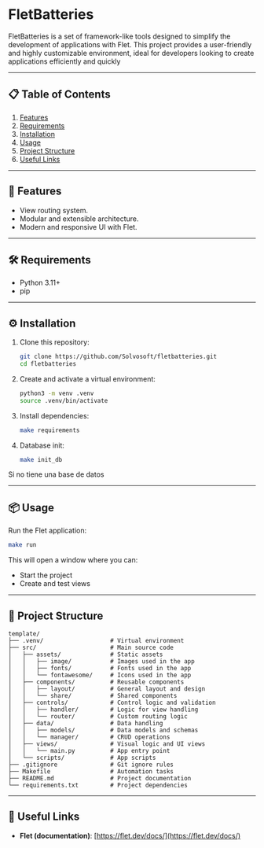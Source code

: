 # FletBatteries

FletBatteries is a set of framework-like tools designed to simplify 
the development of applications with Flet. This project provides a 
user-friendly and highly customizable environment, ideal for developers 
looking to create applications efficiently and quickly

---

## 📋 Table of Contents

1. [Features](#-features)
2. [Requirements](#-requirements)
3. [Installation](#-installation)
4. [Usage](#-usage)
5. [Project Structure](#-project-structure)
6. [Useful Links](#-useful-links)

---

## 🚀 Features

* View routing system.
* Modular and extensible architecture.
* Modern and responsive UI with Flet.

---

## 🛠️ Requirements

* Python 3.11+
* pip

---

## ⚙️ Installation

1. Clone this repository:

   ```bash
   git clone https://github.com/Solvosoft/fletbatteries.git
   cd fletbatteries
   ```

2. Create and activate a virtual environment:

   ```bash
   python3 -m venv .venv
   source .venv/bin/activate
   ```

3. Install dependencies:

   ```bash
   make requirements
   ```
   
4. Database init:
   ```bash
   make init_db
   ```

Si no tiene una base de datos

---

## 📦 Usage

Run the Flet application:

```bash
make run
```

This will open a window where you can:

* Start the project
* Create and test views

---

## 📂 Project Structure

```text
template/
├── .venv/                   # Virtual environment
├── src/                     # Main source code
│   ├── assets/              # Static assets
│   │   ├── image/           # Images used in the app
│   │   ├── fonts/           # Fonts used in the app
│   │   └── fontawesome/     # Icons used in the app
│   ├── components/          # Reusable components
│   │   ├── layout/          # General layout and design
│   │   └── share/           # Shared components
│   ├── controls/            # Control logic and validation
│   │   ├── handler/         # Logic for view handling
│   │   └── router/          # Custom routing logic
│   ├── data/                # Data handling
│   │   ├── models/          # Data models and schemas
│   │   └── manager/         # CRUD operations
│   ├── views/               # Visual logic and UI views
│   │   └── main.py          # App entry point
│   └── scripts/             # App scripts
├── .gitignore               # Git ignore rules
├── Makefile                 # Automation tasks
├── README.md                # Project documentation
└── requirements.txt         # Project dependencies
```

---

## 🔗 Useful Links

* **Flet (documentation)**: [https://flet.dev/docs/](https://flet.dev/docs/)
